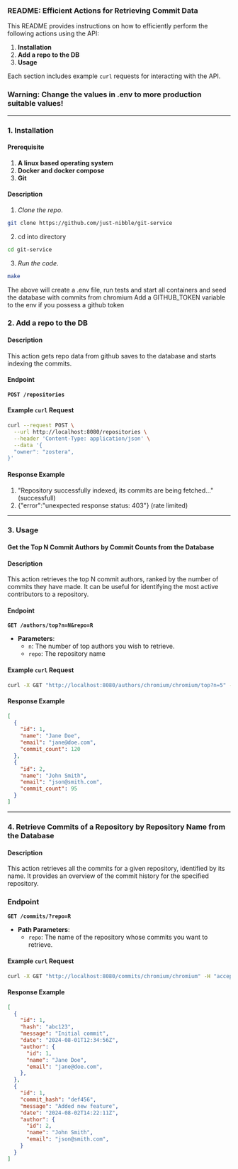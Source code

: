 ### README: Efficient Actions for Retrieving Commit Data

This README provides instructions on how to efficiently perform the following actions using the API:

1. **Installation**
2. **Add a repo to the DB**
3. **Usage**


Each section includes example `curl` requests for interacting with the API.

###  Warning: Change the values in .env to more production suitable values!
---

### 1. Installation

#### Prerequisite

1. **A linux based operating system**
2. **Docker and docker compose**
3. **Git**

#### Description

1. *Clone the repo*.

```bash
git clone https://github.com/just-nibble/git-service
```

2. cd into directory

```bash
cd git-service
```

3. *Run the code*.

```bash
make
```

The above will create a .env file, run tests and start all containers and seed the database with commits from chromium
Add a GITHUB_TOKEN variable to the env if you possess a github token

### 2. Add a repo to the DB

#### Description

This action gets repo data from github saves to the database and starts indexing the commits.

#### Endpoint
**`POST /repositories`**


#### Example `curl` Request

```bash
curl --request POST \
  --url http://localhost:8080/repositories \
  --header 'Content-Type: application/json' \
  --data '{
  "owner": "zostera",
}'
```

#### Response Example
1. "Repository successfully indexed, its commits are being fetched..." (successfull)
2. {"error":"unexpected response status: 403"} (rate limited)
---

### 3. Usage

#### Get the Top N Commit Authors by Commit Counts from the Database ####

#### Description

This action retrieves the top N commit authors, ranked by the number of commits they have made. It can be useful for identifying the most active contributors to a repository.

#### Endpoint

**`GET /authors/top?n=N&repo=R`**

- **Parameters**:
  - `n`: The number of top authors you wish to retrieve.
  - `repo`: The repository name

#### Example `curl` Request

```bash
curl -X GET "http://localhost:8080/authors/chromium/chromium/top?n=5" -H "accept: application/json"
```

#### Response Example

```json
[
  {
    "id": 1,
    "name": "Jane Doe",
    "email": "jane@doe.com",
    "commit_count": 120
  },
  {
    "id": 2,
    "name": "John Smith",
    "email": "json@smith.com",
    "commit_count": 95
  }
]
```

---

### 4. Retrieve Commits of a Repository by Repository Name from the Database

#### Description

This action retrieves all the commits for a given repository, identified by its name. It provides an overview of the commit history for the specified repository.

### Endpoint

**`GET /commits/?repo=R`**

- **Path Parameters**:
  - `repo`: The name of the repository whose commits you want to retrieve.

#### Example `curl` Request

```bash
curl -X GET "http://localhost:8080/commits/chromium/chromium" -H "accept: application/json"
```

#### Response Example

```json
[
  {
    "id": 1,
    "hash": "abc123",
    "message": "Initial commit",
    "date": "2024-08-01T12:34:56Z",
    "author": {
      "id": 1,
      "name": "Jane Doe",
      "email": "jane@doe.com",
    },
  },
  {
    "id": 1,
    "commit_hash": "def456",
    "message": "Added new feature",
    "date": "2024-08-02T14:22:11Z",
    "author": {
      "id": 2,
      "name": "John Smith",
      "email": "json@smith.com",
    }
  }
]
```
